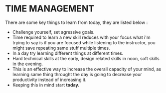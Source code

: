 # TIME MANAGEMENT

There are some key things to learn from today, they are listed below :

* Challenge yourself, set agressive goals.
* Time required to learn a new skill reduces with your focus
what i'm trying to say is if you are focused while listening to the instructor,
you might save repeating same stuff multiple times.
* In a day try learning different things at different times.
* Hard technical skills at the early, design related skills in noon, soft skills in the evening.
* This is an effective way to increase the overall capacity of your mind, as learning same thing
throught the day is going to decrease your productivity instead of increasing it.
* Keeping this in mind start __today.__ 

